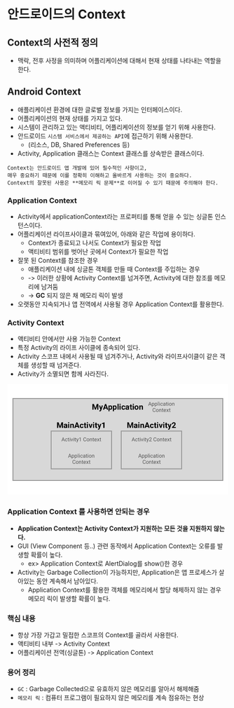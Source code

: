 
# 안드로이드의 Context

## Context의 사전적 정의

- 맥락, 전후 사정을 의미하며 어플리케이션에 대해서 현재 상태를 나타내는 역할을 한다.

## Android Context

- 애플리케이션 환경에 대한 글로벌 정보를 가지는 인터페이스이다.
- 어플리케이션의 현재 상태를 가지고 있다.
- 시스템이 관리하고 있는 액티비티, 어플리케이션의 정보를 얻기 위해 사용한다.
- 안드로이드 `시스템 서비스에서 제공하는 API`에 접근하기 위해 사용한다.
  - (리소스, DB, Shared Preferences 등)
- Activity, Application 클래스는 Context 클래스를 상속받은 클래스이다.

```
Context는 안드로이드 앱 개발에 있어 필수적인 사항이고, 
매우 중요하기 때문에 이를 정확히 이해하고 올바르게 사용하는 것이 중요하다.
Context의 잘못된 사용은 **메모리 릭 문제**로 이어질 수 있기 때문에 주의해야 한다.
```

### Application Context

- Activity에서 applicationContext라는 프로퍼티를 통해 얻을 수 있는 싱글톤 인스턴스이다.
- 어플리케이션 라이프사이클과 묶여있어, 아래와 같은 작업에 용이하다.
  - Context가 종료되고 나서도 Context가 필요한 작업
  - 액티비티 범위를 벗어난 곳에서 Context가 필요한 작업
- 잘못 된 Context를 참조한 경우
  - 애플리케이션 내에 싱글톤 객체를 만들 때 Context를 주입하는 경우
  - -> 이러한 상황에 Activity Context를 넘겨주면, Activity에 대한 참조를 메모리에 남겨둠
  - -> **GC** 되지 않은 채 메모리 릭이 발생
- 오랫동안 지속되거나 앱 전역에서 사용될 경우 Application Context를 활용한다.

### Activity Context

- 액티비티 안에서만 사용 가능한 Context
- 특정 Activity의 라이프 사이클에 종속되어 있다.
- Activity 스코프 내에서 사용될 때 넘겨주거나, Activity와 라이프사이클이 같은 객체를 생성할 때 넘겨준다.
- Activity가 소멸되면 함께 사라진다.

![img.png](../_image/context.png)


### Application Context 를 사용하면 안되는 경우

- **Application Context는 Activity Context가 지원하는 모든 것을 지원하지 않는다.**
- GUI (View Component 등..) 관련 동작에서 Application Context는 오류를 발생할 확률이 높다.
  - ex> Application Context로 AlertDialog를 show()한 경우
- Activity는 Garbage Collection이 가능하지만, Application은 앱 프로세스가 살아있는 동안 계속해서 남아있다.
  - Application Context를 활용한 객체를 메모리에서 할당 해제하지 않는 경우 메모리 릭이 발생할 확률이 높다.

### 핵심 내용

- 항상 가장 가갑고 밀접한 스코프의 Context를 골라서 사용한다.
- 액티비티 내부 -> Activity Context
- 어플리케이션 전역(싱글톤) -> Application Context

### 용어 정리
- `GC` : Garbage Collected으로 유효하지 않은 메모리를 알아서 해제해줌
- `메모리 릭` : 컴퓨터 프로그램이 필요하지 않은 메모리를 계속 점유하는 현상

